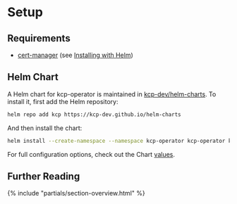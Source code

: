 # Setup

## Requirements

- [cert-manager](https://cert-manager.io/) (see [Installing with Helm](https://cert-manager.io/docs/installation/helm/))

## Helm Chart

A Helm chart for kcp-operator is maintained in [kcp-dev/helm-charts](https://github.com/kcp-dev/helm-charts/tree/main/charts/kcp-operator). To install it, first add the Helm repository:

```sh
helm repo add kcp https://kcp-dev.github.io/helm-charts
```

And then install the chart:

```sh
helm install --create-namespace --namespace kcp-operator kcp-operator kcp/kcp-operator
```

For full configuration options, check out the Chart [values](https://github.com/kcp-dev/helm-charts/blob/main/charts/kcp-operator/values.yaml).

## Further Reading

{% include "partials/section-overview.html" %}
